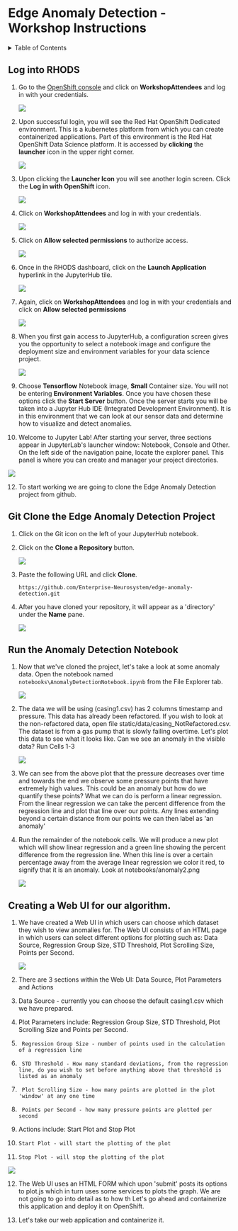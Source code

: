 # Edge Anomaly Detection - Workshop Instructions
<details>
<summary>Table of Contents</summary>
<p>

* [Log into RHODS](#logging-into-rhods)
* [Git Clone the Edge Anomaly Detection Project](#git-clone-the-edge-anomaly-detection-project)
* [Run the Anomaly Detection notebook](#run-anomaly-detection-notebook)
* [Package the application](#select-slice)
* [View Application via browser](#stream-sensor-data)

</p>
</details>

## Log into RHODS

1. Go to the [OpenShift console](https://console-openshift-console.apps.ieee.8goc.p1.openshiftapps.com/) and click on **WorkshopAttendees** and log in with your credentials.

   ![](/workshop/images/workshop_attendees.png)

2. Upon successful login, you will see the Red Hat OpenShift Dedicated environment.  This is a kubernetes platform from which you can create containerized applications.  Part of this environment is the Red Hat OpenShift Data Science platform.  It is accessed by **clicking** the **launcher** icon in the upper right corner.

   ![](/workshop/images/launchericon.png)

3. Upon clicking the **Launcher Icon** you will see another login screen.  Click the **Log in with OpenShift** icon.

   ![](/workshop/images/loginwithopenshift.png)

4. Click on **WorkshopAttendees** and log in with your credentials.

    ![](/workshop/images/workshop_attendees.png)

5. Click on **Allow selected permissions** to authorize access. 

    ![](/workshop/images/authorize_access.png)

6. Once in the RHODS dashboard, click on the **Launch Application** hyperlink in the JupyterHub tile.

    ![](/workshop/images/redhatopenshiftdatascienceplatform.png)

7. Again, click on **WorkshopAttendees** and log in with your credentials and click on **Allow selected permissions**

   ![](/workshop/images/workshop_attendees.png)

8. When you first gain access to JupyterHub, a configuration screen gives you the opportunity to select a notebook image and configure the deployment size and environment variables for your data science project.

    ![](/workshop/images/Notebookserveroptions.png)

9. Choose **Tensorflow** Notebook image, **Small** Container size.  You will not be entering **Environment Variables**.  Once you have chosen these options click the **Start Server** button.  Once the server starts you will be taken into a Jupyter Hub IDE (Integrated Development Environment).  It is in this environment that we can look at our sensor data and determine how to visualize and detect anomalies.

10. Welcome to Jupyter Lab!   After starting your server, three sections appear in JupyterLab's launcher window:  Notebook, Console and Other.  On the left side of the navigation paine, locate the explorer panel.  This panel is where you can create and manager your project directories.
   
   ![](/workshop/images/JupyterNotebookIDE.png)

12. To start working we are going to clone the Edge Anomaly Detection project from github.


## Git Clone the Edge Anomaly Detection Project 
1. Click on the Git icon on the left of your JupyterHub notebook. 

2. Click on the **Clone a Repository** button.

    ![](/workshop/images/git_clone.png)

3. Paste the following URL and click **Clone**.
 
    ```
    https://github.com/Enterprise-Neurosystem/edge-anomaly-detection.git
    ```
4. After you have cloned your repository, it will appear as a 'directory' under the **Name** pane.

   ![](/workshop/images/namePane.png)

## Run the Anomaly Detection Notebook

1. Now that we've cloned the project, let's take a look at some anomaly data.  Open the notebook named `notebooks\AnomalyDetectionNotebook.ipynb` from the File Explorer tab.
  
   ![](/workshop/images/AnomalyDetectionNotebook.png)

3. The data we will be using (casing1.csv) has 2 columns timestamp and pressure. This data has already been refactored. If you wish to look at the non-refactored data, open file static/data/casing_NotRefactored.csv. The dataset is from a gas pump that is slowly failing overtime. Let's plot this data to see what it looks like. Can we see an anomaly in the visible data?  Run Cells 1-3

    ![](/workshop/images/plotCasingPressurePoints.png)

4. We can see from the above plot that the pressure decreases over time and towards the end we observe some pressure points that have extremely high values. This could be an anomaly but how do we quantify these points? What we can do is perform a linear regression. From the linear regression we can take the percent difference from the regression line and plot that line over our points. Any lines extending beyond a certain distance from our points we can then label as 'an anomaly'
5. Run the remainder of the notebook cells.  We will produce a new plot which will show linear regression and a green line showing the percent difference from the regression line.  When this line is over a certain percentage away from the average linear regression we color it red, to signify that it is an anomaly.  Look at notebooks/anomaly2.png

    ![](/workshop/images/anomaly2.png)

## Creating a Web UI for our algorithm.  

1. We have created a Web UI in which users can choose which dataset they wish to view anomalies for.  The Web UI consists of an HTML page in which users can select different options for plotting such as: Data Source, Regression Group Size, STD Threshold, Plot Scrolling Size, Points per Second.

   ![](/workshop/images/AnomalyDetectionOptions.png)

2. There are 3 sections within the Web UI:  Data Source, Plot Parameters and Actions
3. Data Source - currently you can choose the default casing1.csv which we have prepared.
4. Plot Parameters include: Regression Group Size, STD Threshold, Plot Scrolling Size and Points per Second.
5.      Regression Group Size - number of points used in the calculation of a regression line
6.      STD Threshold - How many standard deviations, from the regression line, do you wish to set before anything above that threshold is listed as an anomaly
7.      Plot Scrolling Size - how many points are plotted in the plot 'window' at any one time
8.      Points per Second - how many pressure points are plotted per second
9. Actions include:  Start Plot and Stop Plot
10.     Start Plot - will start the plotting of the plot
11.     Stop Plot - will stop the plotting of the plot

   ![](/workshop/images/AnomalyDetectionWebUI.png)

12. The Web UI uses an HTML FORM which upon 'submit' posts its options to plot.js which in turn uses some services to plots the graph.  We are not going to go into detail as to how th Let's go ahead and containerize this application and deploy it on OpenShift.

13. Let's take our web application and containerize it.

##








